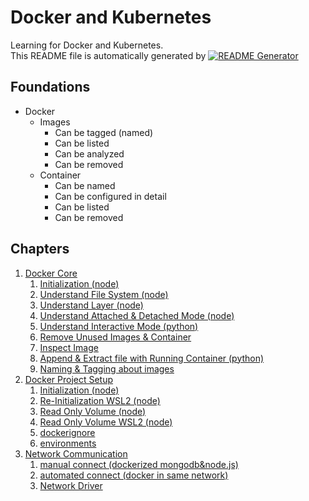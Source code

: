 
# Docker and Kubernetes

Learning for Docker and Kubernetes.<br>
This README file is automatically generated by [![README Generator](https://github.com/unchaptered/docker-and-kubernetes/actions/workflows/generator-readme.yaml/badge.svg)](https://github.com/unchaptered/docker-and-kubernetes/actions/workflows/generator-readme.yaml)

## Foundations

- Docker
    - Images
        - Can be tagged (named)
        - Can be listed
        - Can be analyzed
        - Can be removed
    - Container
        - Can be named
        - Can be configured in detail
        - Can be listed
        - Can be removed

## Chapters

1. [Docker Core](https://github.com/unchaptered/docker-and-kubernetes/tree/main/1.%20Docker%20Core)
   1. [Initialization (node)](https://github.com/unchaptered/docker-and-kubernetes/tree/main/1.%20Docker%20Core/1.%20Initialization%20(node))
   2. [Understand File System (node)](https://github.com/unchaptered/docker-and-kubernetes/tree/main/1.%20Docker%20Core/2.%20Understand%20File%20System%20(node))
   3. [Understand Layer (node)](https://github.com/unchaptered/docker-and-kubernetes/tree/main/1.%20Docker%20Core/3.%20Understand%20Layer%20(node))
   4. [Understand Attached & Detached Mode (node)](https://github.com/unchaptered/docker-and-kubernetes/tree/main/1.%20Docker%20Core/4.%20Understand%20Attached%20&%20Detached%20Mode%20(node))
   5. [Understand Interactive Mode (python)](https://github.com/unchaptered/docker-and-kubernetes/tree/main/1.%20Docker%20Core/5.%20Understand%20Interactive%20Mode%20(python))
   6. [Remove Unused Images & Container](https://github.com/unchaptered/docker-and-kubernetes/tree/main/1.%20Docker%20Core/6.%20Remove%20Unused%20Images%20&%20Container)
   7. [Inspect Image](https://github.com/unchaptered/docker-and-kubernetes/tree/main/1.%20Docker%20Core/7.%20Inspect%20Image)
   8. [Append & Extract file with Running Container (python)](https://github.com/unchaptered/docker-and-kubernetes/tree/main/1.%20Docker%20Core/8.%20Append%20&%20Extract%20file%20with%20Running%20Container%20(python))
   9. [Naming & Tagging about images](https://github.com/unchaptered/docker-and-kubernetes/tree/main/1.%20Docker%20Core/9.%20Naming%20&%20Tagging%20about%20images)
2. [Docker Project Setup](https://github.com/unchaptered/docker-and-kubernetes/tree/main/2.%20Docker%20Project%20Setup)
   1. [Initialization (node)](https://github.com/unchaptered/docker-and-kubernetes/tree/main/2.%20Docker%20Project%20Setup/1.%20Initialization%20(node))
   2. [Re-Initialization WSL2 (node)](https://github.com/unchaptered/docker-and-kubernetes/tree/main/2.%20Docker%20Project%20Setup/2.%20Re-Initialization%20WSL2%20(node))
   3. [Read Only Volume (node)](https://github.com/unchaptered/docker-and-kubernetes/tree/main/2.%20Docker%20Project%20Setup/3.%20Read%20Only%20Volume%20(node))
   4. [Read Only Volume WSL2 (node)](https://github.com/unchaptered/docker-and-kubernetes/tree/main/2.%20Docker%20Project%20Setup/4.%20Read%20Only%20Volume%20WSL2%20(node))
   5. [dockerignore](https://github.com/unchaptered/docker-and-kubernetes/tree/main/2.%20Docker%20Project%20Setup/5.%20dockerignore)
   6. [environments](https://github.com/unchaptered/docker-and-kubernetes/tree/main/2.%20Docker%20Project%20Setup/6.%20environments)
3. [Network Communication](https://github.com/unchaptered/docker-and-kubernetes/tree/main/3.%20Network%20Communication)
   1. [manual connect (dockerized mongodb&node.js)](https://github.com/unchaptered/docker-and-kubernetes/tree/main/3.%20Network%20Communication/1.%20manual%20connect%20(dockerized%20mongodb&node.js))
   2. [automated connect (docker in same network)](https://github.com/unchaptered/docker-and-kubernetes/tree/main/3.%20Network%20Communication/2.%20automated%20connect%20(docker%20in%20same%20network))
   3. [Network Driver](https://github.com/unchaptered/docker-and-kubernetes/tree/main/3.%20Network%20Communication/3.%20Network%20Driver)
